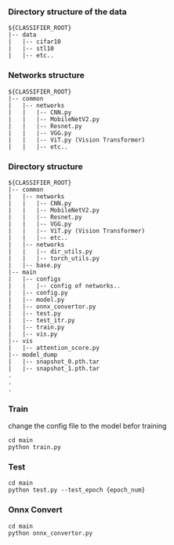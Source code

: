 ### Directory structure of the data

```
${CLASSIFIER_ROOT}
|-- data
|   |-- cifar10
|   |-- stl10
|   |-- etc..
```


### Networks structure
```
${CLASSIFIER_ROOT}
|-- common
|   |-- networks
|   |   |-- CNN.py
|   |   |-- MobileNetV2.py
|   |   |-- Resnet.py
|   |   |-- VGG.py
|   |   |-- ViT.py (Vision Transformer)
|   |   |-- etc..
```


### Directory structure

```
${CLASSIFIER_ROOT}
|-- common
|   |-- networks
|   |   |-- CNN.py
|   |   |-- MobileNetV2.py
|   |   |-- Resnet.py
|   |   |-- VGG.py
|   |   |-- ViT.py (Vision Transformer)
|   |   |-- etc..
|   |-- networks
|   |   |-- dir_utils.py
|   |   |-- torch_utils.py
|   |-- base.py
|-- main
|   |-- configs
|   |   |-- config of networks..
|   |-- config.py
|   |-- model.py
|   |-- onnx_convertor.py
|   |-- test.py
|   |-- test_itr.py
|   |-- train.py
|   |-- vis.py
|-- vis
|   |-- attention_score.py
|-- model_dump
|   |-- snapshot_0.pth.tar
|   |-- snapshot_1.pth.tar
.
.
.
```


### Train
change the config file to the model befor training
```
cd main
python train.py
```

### Test
```
cd main
python test.py --test_epoch {epoch_num}
```

### Onnx Convert
```
cd main
python onnx_convertor.py
```